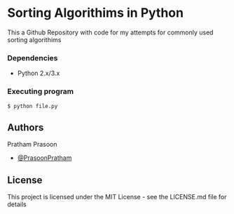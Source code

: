 # Sorting Algorithims in Python

This a Github Repository with code for my attempts for commonly used sorting algorithims

### Dependencies

* Python 2.x/3.x

### Executing program

```
$ python file.py
```

## Authors

Pratham Prasoon  
- [@PrasoonPratham](https://twitter.com/PrasoonPratham)

## License

This project is licensed under the MIT License - see the LICENSE.md file for details

